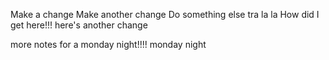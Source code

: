 Make a change
Make another change
Do something else
tra la la
How did I get here!!!
here's another change

more notes for a monday night!!!!
monday night
